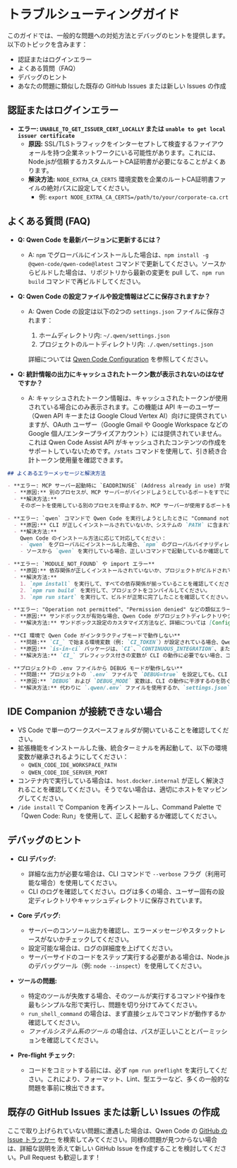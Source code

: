 # トラブルシューティングガイド

このガイドでは、一般的な問題への対処方法とデバッグのヒントを提供します。以下のトピックを含みます：

- 認証またはログインエラー
- よくある質問（FAQ）
- デバッグのヒント
- あなたの問題に類似した既存の GitHub Issues または新しい Issues の作成

## 認証またはログインエラー

- **エラー: `UNABLE_TO_GET_ISSUER_CERT_LOCALLY` または `unable to get local issuer certificate`**
  - **原因:** SSL/TLSトラフィックをインターセプトして検査するファイアウォールを持つ企業ネットワークにいる可能性があります。これには、Node.jsが信頼するカスタムルートCA証明書が必要になることがよくあります。
  - **解決方法:** `NODE_EXTRA_CA_CERTS` 環境変数を企業のルートCA証明書ファイルの絶対パスに設定してください。
    - 例: `export NODE_EXTRA_CA_CERTS=/path/to/your/corporate-ca.crt`

## よくある質問 (FAQ)

- **Q: Qwen Code を最新バージョンに更新するには？**
  - A: `npm` でグローバルにインストールした場合は、`npm install -g @qwen-code/qwen-code@latest` コマンドで更新してください。ソースからビルドした場合は、リポジトリから最新の変更を pull して、`npm run build` コマンドで再ビルドしてください。

- **Q: Qwen Code の設定ファイルや設定情報はどこに保存されますか？**
  - A: Qwen Code の設定は以下の2つの `settings.json` ファイルに保存されます：
    1. ホームディレクトリ内: `~/.qwen/settings.json`
    2. プロジェクトのルートディレクトリ内: `./.qwen/settings.json`

    詳細については [Qwen Code Configuration](./cli/configuration.md) を参照してください。

- **Q: 統計情報の出力にキャッシュされたトークン数が表示されないのはなぜですか？**
  - A: キャッシュされたトークン情報は、キャッシュされたトークンが使用されている場合にのみ表示されます。この機能は API キーのユーザー（Qwen API キーまたは Google Cloud Vertex AI）向けに提供されていますが、OAuth ユーザー（Google Gmail や Google Workspace などの Google 個人/エンタープライズアカウント）には提供されていません。これは Qwen Code Assist API がキャッシュされたコンテンツの作成をサポートしていないためです。`/stats` コマンドを使用して、引き続き合計トークン使用量を確認できます。

```markdown
## よくあるエラーメッセージと解決方法

- **エラー: MCP サーバー起動時に `EADDRINUSE` (Address already in use) が発生する**
  - **原因:** 別のプロセスが、MCP サーバーがバインドしようとしているポートをすでに使用しています。
  - **解決方法:**
    そのポートを使用している別のプロセスを停止するか、MCP サーバーが使用するポートを変更するように設定してください。

- **エラー: `qwen` コマンドで Qwen Code を実行しようとしたときに "Command not found" が表示される**
  - **原因:** CLI が正しくインストールされていないか、システムの `PATH` に含まれていません。
  - **解決方法:**
    Qwen Code のインストール方法に応じて対応してください：
    - `qwen` をグローバルにインストールした場合、`npm` のグローバルバイナリディレクトリが `PATH` に含まれていることを確認してください。更新はコマンド `npm install -g @qwen-code/qwen-code@latest` で行えます。
    - ソースから `qwen` を実行している場合、正しいコマンドで起動しているか確認してください（例: `node packages/cli/dist/index.js ...`）。更新するには、リポジトリから最新の変更を取得し、`npm run build` コマンドで再ビルドしてください。

- **エラー: `MODULE_NOT_FOUND` や import エラー**
  - **原因:** 依存関係が正しくインストールされていないか、プロジェクトがビルドされていません。
  - **解決方法:**
    1. `npm install` を実行して、すべての依存関係が揃っていることを確認してください。
    2. `npm run build` を実行して、プロジェクトをコンパイルしてください。
    3. `npm run start` を実行して、ビルドが正常に完了したことを確認してください。

- **エラー: "Operation not permitted"、"Permission denied" などの類似エラー**
  - **原因:** サンドボックスが有効な場合、Qwen Code がプロジェクトディレクトリやシステムの一時ディレクトリ以外に書き込もうとするなど、サンドボックス設定によって制限された操作を試みることがあります。
  - **解決方法:** サンドボックス設定のカスタマイズ方法など、詳細については [Configuration: Sandboxing](./cli/configuration.md#sandboxing) のドキュメントを参照してください。

- **CI 環境で Qwen Code がインタラクティブモードで動作しない**
  - **問題:** `CI_` で始まる環境変数（例: `CI_TOKEN`）が設定されている場合、Qwen Code はインタラクティブモードに入らず（プロンプトが表示されない）、これは内部で使用している UI フレームワークが利用している `is-in-ci` パッケージが、CI 環境と判断するためです。
  - **原因:** `is-in-ci` パッケージは、`CI`、`CONTINUOUS_INTEGRATION`、または `CI_` プレフィックス付きの環境変数が存在するかどうかをチェックします。これらのいずれかが見つかると、非インタラクティブな CI 環境であると判断され、CLI がインタラクティブモードで起動するのを防ぎます。
  - **解決方法:** `CI_` プレフィックス付きの変数が CLI の動作に必要でない場合、コマンド実行時に一時的にその変数を解除してください。例: `env -u CI_TOKEN qwen`

- **プロジェクトの .env ファイルから DEBUG モードが動作しない**
  - **問題:** プロジェクトの `.env` ファイルで `DEBUG=true` を設定しても、CLI のデバッグモードが有効になりません。
  - **原因:** `DEBUG` および `DEBUG_MODE` 変数は、CLI の動作に干渉するのを防ぐため、プロジェクトの `.env` ファイルからは自動的に除外されます。
  - **解決方法:** 代わりに `.qwen/.env` ファイルを使用するか、`settings.json` の `excludedProjectEnvVars` 設定で除外する変数を減らしてください。
```

## IDE Companion が接続できない場合

- VS Code で単一のワークスペースフォルダが開いていることを確認してください。
- 拡張機能をインストールした後、統合ターミナルを再起動して、以下の環境変数が継承されるようにしてください：
  - `QWEN_CODE_IDE_WORKSPACE_PATH`
  - `QWEN_CODE_IDE_SERVER_PORT`
- コンテナ内で実行している場合は、`host.docker.internal` が正しく解決されることを確認してください。そうでない場合は、適切にホストをマッピングしてください。
- `/ide install` で Companion を再インストールし、Command Palette で「Qwen Code: Run」を使用して、正しく起動するか確認してください。

## デバッグのヒント

- **CLI デバッグ:**
  - 詳細な出力が必要な場合は、CLI コマンドで `--verbose` フラグ（利用可能な場合）を使用してください。
  - CLI のログを確認してください。ログは多くの場合、ユーザー固有の設定ディレクトリやキャッシュディレクトリに保存されています。

- **Core デバッグ:**
  - サーバーのコンソール出力を確認し、エラーメッセージやスタックトレースがないかチェックしてください。
  - 設定可能な場合は、ログの詳細度を上げてください。
  - サーバーサイドのコードをステップ実行する必要がある場合は、Node.js のデバッグツール（例: `node --inspect`）を使用してください。

- **ツールの問題:**
  - 特定のツールが失敗する場合、そのツールが実行するコマンドや操作を最もシンプルな形で実行し、問題を切り分けてみてください。
  - `run_shell_command` の場合は、まず直接シェルでコマンドが動作するか確認してください。
  - _ファイルシステム系のツール_ の場合は、パスが正しいこととパーミッションを確認してください。

- **Pre-flight チェック:**
  - コードをコミットする前には、必ず `npm run preflight` を実行してください。これにより、フォーマット、Lint、型エラーなど、多くの一般的な問題を事前に検出できます。

## 既存の GitHub Issues または新しい Issues の作成

ここで取り上げられていない問題に遭遇した場合は、Qwen Code の [GitHub の Issue トラッカー](https://github.com/QwenLM/qwen-code/issues) を検索してみてください。同様の問題が見つからない場合は、詳細な説明を添えて新しい GitHub Issue を作成することを検討してください。Pull Request も歓迎します！
